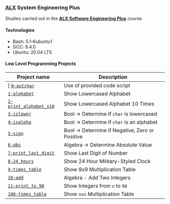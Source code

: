 ### [ALX](https://www.alxafrica.com/) System Engineering Plus

Studies carried out in the **[ALX Software Engineering Plus](https://www.alxafrica.com/software-engineering-plus/)** course

#### Technologies

* Bash:     5.1-6ubuntu1
* GCC:      9.4.0
* Ubuntu:   20.04 LTS

#### Low Level Programming Projects

| Project name | Description |
| ------------ | ----------- |
[ [`0-putchar`](0-putchar.c) | Use of provided code script |
| [`1-alphabet`](1-alphabet) | Show Lowercased Alphabet |
| [`2-print_alphabet_x10`](2-print_alphabet_x10) | Show Lowercased Alphabet 10 Times |
| [`3-islower`](3-islower) | Bool -> Determine if `char` is lowercased |
| [`4-isalpha`](4-isalpha) | Bool -> Determine if `char` is an alphabet |
| [`5-sign`](5-sign) | Bool -> Determine if Negative, Zero or Positive |
| [`6-abs`](6-abs) | Algebra -> Determine Absolute Value |
| [`7-print_last_digit`](7-print_last_digit) | Show Last Digit of Number |
| [`8-24_hours`](8-24_hours) | Show 24 Hour Military-Styled Clock |
| [`9-times_table`](9-times_table) | Show 9x9 Multiplication Table |
| [`10-add`](10-add) | Algebra - Add Two Integers |
| [`11-print_to_98`](11-print_to_98) | Show Integers from `n` to `98` |
| [`100-times_table`](100-times_table) | Show `nxn` Multiplication Table |
